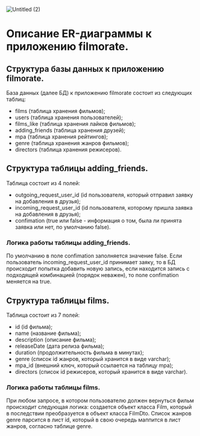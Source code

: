 ![Untitled (2)](https://github.com/KotelnikovAV/java-filmorate/assets/155972005/f4342774-912a-40e5-a606-903305e7c5d2)

# Описание ER-диаграммы к приложению filmorate.
## Структура базы данных к приложению filmorate.
База данных (далее БД) к приложению filmorate состоит из следующих таблиц: 
- films (таблица хранения фильмов);
- users (таблица хранения пользователей);
- films_like (таблица хранения лайков фильмов);
- adding_friends (таблица хранения друзей);
- mpa (таблица хранения рейтингов);
- genre (таблица хранения жанров фильмов);
- directors (таблица хранения режисеров).

## Структура таблицы adding_friends.
Таблица состоит из 4 полей:
- outgoing_request_user_id (id пользователя, который отправил заявку на добавления в друзья);
- incoming_request_user_id (id пользователя, которому пришла заявка на добавления в друзья);
- confimation (true или false - информация о том, была ли принята заявка или нет, по умолчанию false).

### Логика работы таблицы adding_friends.
По умолчанию в поле confimation заполняется значение false. Если пользователь incoming_request_user_id принимает заяку, то в БД происходит попытка добавить новую запись, если находится запись с подходящей комбинацией (порядок неважен), то поле confimation меняется на true.

## Структура таблицы films.
Таблица состоит из 7 полей:
- id (id фильма);
- name (название фильма);
- description (описание фильма);
- releaseDate (дата релиза фильма);
- duration (продолжительность фильма в минутах);
- genre (список id жанров, который хранится в виде varchar);
- mpa_id (внешний ключ, который ссылается на таблицу mpa);
- directors (список id режисеров, который хранится в виде varchar).

### Логика работы таблицы films.
При любом запросе, в котором пользователю должен вернуться фильм происходит следующая логика: создается объект класса Film, который в последствии преобразуется в объект класса FilmDto. Список жанров genre парсится в лист id, который в свою очередь маппится в лист жанров, согласно таблице genre.
